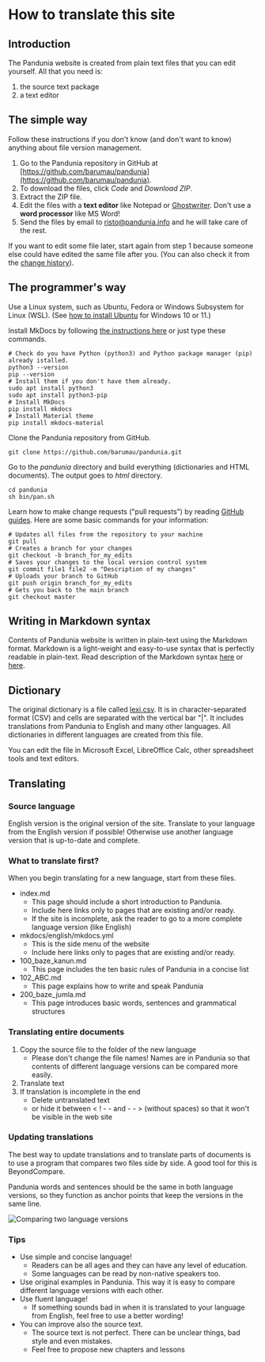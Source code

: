 # How to translate this site

## Introduction

The Pandunia website is created from plain text files that you can edit yourself.
All that you need is:

1. the source text package
2. a text editor


## The simple way

Follow these instructions if you don't know (and don't want to know) anything about file version management.

1. Go to the Pandunia repository in GitHub at [https://github.com/barumau/pandunia](https://github.com/barumau/pandunia).
2. To download the files, click *Code* and *Download ZIP*.
3. Extract the ZIP file.
4. Edit the files with a **text editor** like Notepad or
   [Ghostwriter](https://wereturtle.github.io/ghostwriter/).
   Don't use a **word processor** like MS Word!
5. Send the files by email to risto@pandunia.info
   and he will take care of the rest.

If you want to edit some file later, start again from step 1
because someone else could have edited the same file after you.
(You can also check it from the [change history](https://github.com/barumau/pandunia/commits/master)).


## The programmer's way

Use a Linux system, such as Ubuntu, Fedora or Windows Subsystem for Linux (WSL).
(See [how to install Ubuntu](https://ubuntu.com/wsl) for Windows 10 or 11.)

Install MkDocs by following [the instructions here](https://www.mkdocs.org/user-guide/installation/)
or just type these commands.

```
# Check do you have Python (python3) and Python package manager (pip) already istalled.
python3 --version
pip --version
# Install them if you don't have them already.
sudo apt install python3
sudo apt install python3-pip
# Install MkDocs
pip install mkdocs
# Install Material theme
pip install mkdocs-material
```

Clone the Pandunia repository from GitHub.

```
git clone https://github.com/barumau/pandunia.git
```

Go to the *pandunia* directory and build everything (dictionaries and HTML documents).
The output goes to *html* directory.

```
cd pandunia
sh bin/pan.sh
```

Learn how to make change requests ("pull requests") by reading [GitHub guides](https://guides.github.com/).
Here are some basic commands for your information:

```
# Updates all files from the repository to your machine
git pull
# Creates a branch for your changes
git checkout -b branch_for_my_edits
# Saves your changes to the local version control system
git commit file1 file2 -m "Description of my changes"
# Uploads your branch to GitHub
git push origin branch_for_my_edits
# Gets you back to the main branch
git checkout master
```

## Writing in Markdown syntax

Contents of Pandunia website is written in plain-text using the Markdown format. Markdown is a light-weight and easy-to-use syntax that is perfectly readable in plain-text. Read description of the Markdown syntax [here](https://guides.github.com/features/mastering-markdown/) or [here](https://daringfireball.net/projects/markdown/syntax).


## Dictionary

The original dictionary is a file called
[lexi.csv](https://github.com/barumau/pandunia/blob/master/lexi.csv).
It is in character-separated format (CSV) and cells are separated with the vertical bar "|".
It includes translations from Pandunia to English and many other languages.
All dictionaries in different languages are created from this file.

You can edit the file in Microsoft Excel, LibreOffice Calc, other spreadsheet tools and text editors.


## Translating

### Source language

English version is the original version of the site.
Translate to your language from the English version if possible!
Otherwise use another language version that is up-to-date and complete.

### What to translate first?

When you begin translating for a new language, start from these files.

- index.md
    - This page should include a short introduction to Pandunia.
    - Include here links only to pages that are existing and/or ready.
    - If the site is incomplete, ask the reader to go to a more complete language version (like English)
- mkdocs/english/mkdocs.yml
    - This is the side menu of the website
    - Include here links only to pages that are existing and/or ready.
- 100_baze_kanun.md
    - This page includes the ten basic rules of Pandunia in a concise list
- 102_ABC.md
    - This page explains how to write and speak Pandunia
- 200_baze_jumla.md
    - This page introduces basic words, sentences and grammatical structures

### Translating entire documents

1. Copy the source file to the folder of the new language
    - Please don't change the file names!
      Names are in Pandunia so that contents of different language versions can be compared more easily.
2. Translate text
3. If translation is incomplete in the end
    - Delete untranslated text
    - or hide it between < ! - - and - - > (without spaces) so that it won't be visible in the web site

### Updating translations

The best way to update translations and to translate parts of documents is to use a program that compares two files side by side.
A good tool for this is BeyondCompare.

Pandunia words and sentences should be the same in both language versions,
so they function as anchor points that keep the versions in the same line.

![](http://www.pandunia.info/grafe/kompar.png "Comparing two language versions")

### Tips

* Use simple and concise language!
    * Readers can be all ages and they can have any level of education.
    * Some languages can be read by non-native speakers too.
* Use original examples in Pandunia.
  This way it is easy to compare different language versions with each other.
* Use fluent language!
    * If something sounds bad in when it is translated to your language from English, feel free to use a better wording!
* You can improve also the source text.
    * The source text is not perfect.
      There can be unclear things, bad style and even mistakes.
    * Feel free to propose new chapters and lessons
